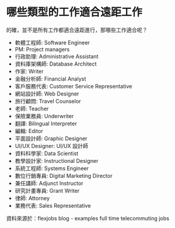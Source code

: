 # 哪些類型的工作適合遠距工作

的確，並不是所有工作都適合遠距進行，那哪些工作適合呢？

- 軟體工程師: Software Engineer
- PM: Project managers
- 行政助理: Administrative Assistant
- 資料庫架構師: Database Architect
- 作家: Writer
- 金融分析師: Financial Analyst
- 客戶服務代表: Customer Service Representative
- 網站設計師: Web Designer
- 旅行顧問: Travel Counselor
- 老師: Teacher
- 保險業務員: Underwriter
- 翻譯: Bilingual Interpreter
- 編輯: Editor
- 平面設計師: Graphic Designer
- UI/UX Designer: UI/UX 設計師
- 資料科學家: Data Scientist
- 教學設計家: Instructional Designer
- 系統工程師: Systems Engineer
- 數位行銷專員: Digital Marketing Director
- 兼任講師: Adjunct Instructor
- 研究計畫專員: Grant Writer
- 律師: Attorney
- 業務代表: Sales Representative

資料來源於：flexjobs blog - examples full time telecommuting jobs

